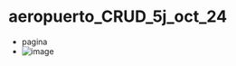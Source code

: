 # aeropuerto_CRUD_5j_oct_24
- pagina
- ![image](https://github.com/user-attachments/assets/fd67acfc-20a6-4539-b8ff-4f31cfaded04)

